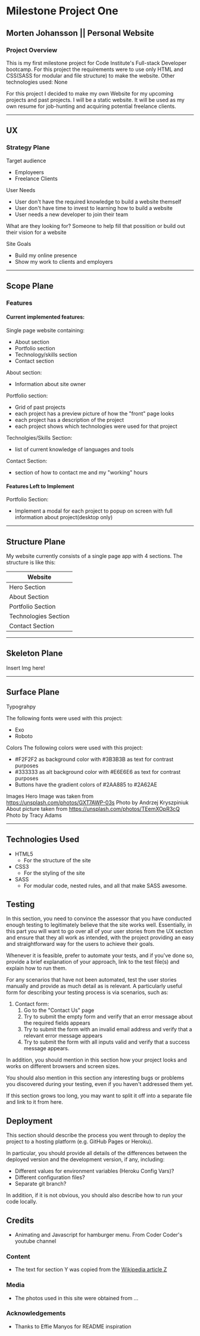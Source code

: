 # Milestone Project One

## Morten Johansson || Personal Website

### Project Overview

This is my first milestone project for Code Institute's Full-stack Developer bootcamp.
For this project the requirements were to use only HTML and CSS(SASS for modular and file structure) to make the website.
Other technologies used: None

For this project I decided to make my own Website for my upcoming projects and past projects.
I will be a static website. It will be used as my own resume for job-hunting and acquiring potential freelance clients.

---

## UX

### Strategy Plane

Target audience

- Employeers
- Freelance Clients

User Needs

- User don't have the required knowledge to build a website themself
- User don't have time to invest to learning how to build a website
- User needs a new developer to join their team

What are they looking for?
Someone to help fill that possition or build out their vision for a website

Site Goals

- Build my online presence
- Show my work to clients and employers

---

## Scope Plane

### Features

#### Current implemented features:

Single page website containing:

- About section
- Portfolio section
- Technology/skills section
- Contact section

About section:

- Information about site owner

Portfolio section:

- Grid of past projects
- each project has a preview picture of how the "front" page looks
- each project has a description of the project
- each project shows which technologies were used for that project

Technolgies/Skills Section:

- list of current knowledge of languages and tools

Contact Section:

- section of how to contact me and my "working" hours

#### Features Left to Implement

Portfolio Section:

- Implement a modal for each project to popup on screen with full information about project(desktop only)

---

## Structure Plane

My website currently consists of a single page app with 4 sections. The structure is like this:

| Website              |
| -------------------- |
| Hero Section         |
| About Section        |
| Portfolio Section    |
| Technologies Section |
| Contact Section      |

---

## Skeleton Plane

Insert Img here!

---

## Surface Plane

Typograhpy

The following fonts were used with this project:

- Exo
- Roboto

Colors
The following colors were used with this project:

- #F2F2F2 as background color with #3B3B3B as text for contrast purposes
- #333333 as alt background color with #E6E6E6 as text for contrast purposes
- Buttons have the gradient colors of #2AA885 to #2A62AE

Images
Hero Image was taken from https://unsplash.com/photos/GXT7AWP-03s Photo by Andrzej Kryszpiniuk
About picture taken from https://unsplash.com/photos/TEemXOpR3cQ Photo by Tracy Adams

---

## Technologies Used

- HTML5
  - For the structure of the site
- CSS3
  - For the styling of the site
- SASS
  - For modular code, nested rules, and all that make SASS awesome.

## Testing

In this section, you need to convince the assessor that you have conducted enough testing to legitimately believe that the site works well. Essentially, in this part you will want to go over all of your user stories from the UX section and ensure that they all work as intended, with the project providing an easy and straightforward way for the users to achieve their goals.

Whenever it is feasible, prefer to automate your tests, and if you've done so, provide a brief explanation of your approach, link to the test file(s) and explain how to run them.

For any scenarios that have not been automated, test the user stories manually and provide as much detail as is relevant. A particularly useful form for describing your testing process is via scenarios, such as:

1. Contact form:
   1. Go to the "Contact Us" page
   2. Try to submit the empty form and verify that an error message about the required fields appears
   3. Try to submit the form with an invalid email address and verify that a relevant error message appears
   4. Try to submit the form with all inputs valid and verify that a success message appears.

In addition, you should mention in this section how your project looks and works on different browsers and screen sizes.

You should also mention in this section any interesting bugs or problems you discovered during your testing, even if you haven't addressed them yet.

If this section grows too long, you may want to split it off into a separate file and link to it from here.

## Deployment

This section should describe the process you went through to deploy the project to a hosting platform (e.g. GitHub Pages or Heroku).

In particular, you should provide all details of the differences between the deployed version and the development version, if any, including:

- Different values for environment variables (Heroku Config Vars)?
- Different configuration files?
- Separate git branch?

In addition, if it is not obvious, you should also describe how to run your code locally.

## Credits

- Animating and Javascript for hamburger menu. From Coder Coder's youtube channel

### Content

- The text for section Y was copied from the [Wikipedia article Z](https://en.wikipedia.org/wiki/Z)

### Media

- The photos used in this site were obtained from ...

### Acknowledgements

- Thanks to Effie Manyos for README inspiration
